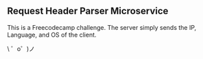 **Request Header Parser Microservice**
-------------------
This is a Freecodecamp challenge.
The server simply sends the IP, Language, and OS of the client.

\ ゜o゜)ノ
